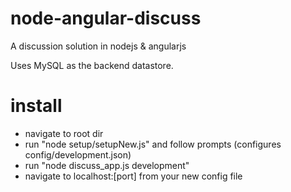 node-angular-discuss
====================

A discussion solution in nodejs &amp; angularjs

Uses MySQL as the backend datastore.

install
=======

* navigate to root dir
* run "node setup/setupNew.js" and follow prompts (configures config/development.json)
* run "node discuss_app.js development"
* navigate to localhost:[port] from your new config file

